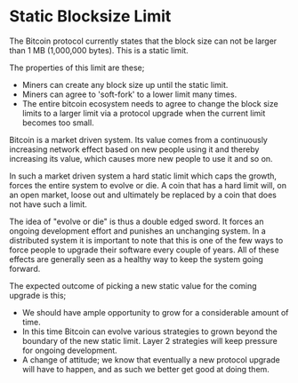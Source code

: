 # Static Blocksize Limit

The Bitcoin protocol currently states that the block size can not be larger than 1&nbsp;MB (1,000,000&nbsp;bytes). This is a static limit.

The properties of this limit are these;

 * Miners can create any block size up until the static limit.
 * Miners can agree to 'soft-fork' to a lower limit many times.
 * The entire bitcoin ecosystem needs to agree to change the block size
   limits to a larger limit
   via a protocol upgrade when the current limit becomes too small.


Bitcoin is a market driven system. Its value comes from a continuously
increasing network effect based on new people using it and thereby
increasing its value, which causes more new people to use it and so on.

In such a market driven system a hard static limit which caps the growth,
forces the entire system to evolve or die. A coin that has a hard limit
will, on an open market, loose out and ultimately be replaced by a coin
that does not have such a limit.

The idea of "evolve or die" is thus a double edged sword. It forces an
ongoing development effort and punishes an unchanging system.  In a
distributed system it is important to note that this is one of the few ways
to force people to upgrade their software every couple of years. All of
these effects are generally seen as a healthy way to keep the system going
forward.

The expected outcome of picking a new static value for the coming upgrade is this;

* We should have ample opportunity to grow for a considerable amount of time.
* In this time Bitcoin can evolve various strategies to grown beyond the
  boundary of the new static limit. Layer 2 strategies will keep pressure
  for ongoing development.
* A change of attitude; we know that eventually a new protocol upgrade will
  have to happen, and as such we better get good at doing them.
